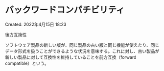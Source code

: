 # バックワードコンパチビリティ

Created: 2022年4月15日 18:23

後方互換性

ソフトウェア製品の新しい版が、同じ製品の古い版と同じ機能が使えたり、同じデータ形式を扱うことができるような状況を意味する。これに対し、古い製品が新しい製品に対して互換性を維持していることを前方互換（forward compatible）という。